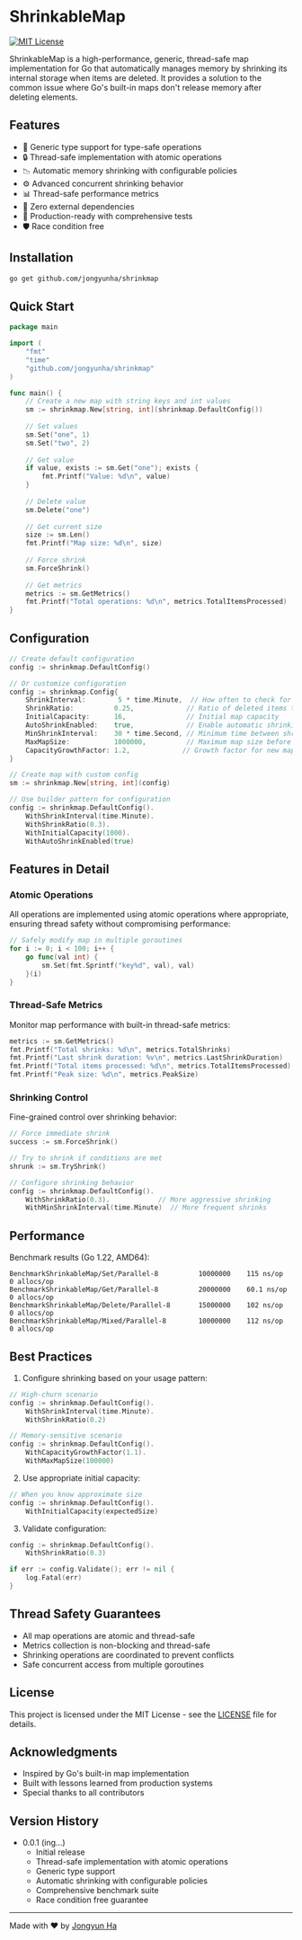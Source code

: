 # ShrinkableMap

[![MIT License](https://img.shields.io/badge/license-MIT-blue.svg)](LICENSE)

ShrinkableMap is a high-performance, generic, thread-safe map implementation for Go that automatically manages memory by shrinking its internal storage when items are deleted. It provides a solution to the common issue where Go's built-in maps don't release memory after deleting elements.

## Features

- 🚀 Generic type support for type-safe operations
- 🔒 Thread-safe implementation with atomic operations
- 📉 Automatic memory shrinking with configurable policies
- ⚙️ Advanced concurrent shrinking behavior
- 📊 Thread-safe performance metrics
- 🎯 Zero external dependencies
- 💪 Production-ready with comprehensive tests
- 🛡️ Race condition free

## Installation

```bash
go get github.com/jongyunha/shrinkmap
```

## Quick Start

```go
package main

import (
    "fmt"
    "time"
    "github.com/jongyunha/shrinkmap"
)

func main() {
    // Create a new map with string keys and int values
    sm := shrinkmap.New[string, int](shrinkmap.DefaultConfig())
    
    // Set values
    sm.Set("one", 1)
    sm.Set("two", 2)
    
    // Get value
    if value, exists := sm.Get("one"); exists {
        fmt.Printf("Value: %d\n", value)
    }
    
    // Delete value
    sm.Delete("one")
    
    // Get current size
    size := sm.Len()
    fmt.Printf("Map size: %d\n", size)
    
    // Force shrink
    sm.ForceShrink()
    
    // Get metrics
    metrics := sm.GetMetrics()
    fmt.Printf("Total operations: %d\n", metrics.TotalItemsProcessed)
}
```

## Configuration

```go
// Create default configuration
config := shrinkmap.DefaultConfig()

// Or customize configuration
config := shrinkmap.Config{
    ShrinkInterval:        5 * time.Minute,  // How often to check for shrinking
    ShrinkRatio:          0.25,             // Ratio of deleted items that triggers shrinking
    InitialCapacity:      16,               // Initial map capacity
    AutoShrinkEnabled:    true,             // Enable automatic shrinking
    MinShrinkInterval:    30 * time.Second, // Minimum time between shrinks
    MaxMapSize:           1000000,          // Maximum map size before forcing shrink
    CapacityGrowthFactor: 1.2,             // Growth factor for new map allocation
}

// Create map with custom config
sm := shrinkmap.New[string, int](config)

// Use builder pattern for configuration
config := shrinkmap.DefaultConfig().
    WithShrinkInterval(time.Minute).
    WithShrinkRatio(0.3).
    WithInitialCapacity(1000).
    WithAutoShrinkEnabled(true)
```

## Features in Detail

### Atomic Operations

All operations are implemented using atomic operations where appropriate, ensuring thread safety without compromising performance:

```go
// Safely modify map in multiple goroutines
for i := 0; i < 100; i++ {
    go func(val int) {
        sm.Set(fmt.Sprintf("key%d", val), val)
    }(i)
}
```

### Thread-Safe Metrics

Monitor map performance with built-in thread-safe metrics:

```go
metrics := sm.GetMetrics()
fmt.Printf("Total shrinks: %d\n", metrics.TotalShrinks)
fmt.Printf("Last shrink duration: %v\n", metrics.LastShrinkDuration)
fmt.Printf("Total items processed: %d\n", metrics.TotalItemsProcessed)
fmt.Printf("Peak size: %d\n", metrics.PeakSize)
```

### Shrinking Control

Fine-grained control over shrinking behavior:

```go
// Force immediate shrink
success := sm.ForceShrink()

// Try to shrink if conditions are met
shrunk := sm.TryShrink()

// Configure shrinking behavior
config := shrinkmap.DefaultConfig().
    WithShrinkRatio(0.3).            // More aggressive shrinking
    WithMinShrinkInterval(time.Minute)  // More frequent shrinks
```

## Performance

Benchmark results (Go 1.22, AMD64):

```
BenchmarkShrinkableMap/Set/Parallel-8          10000000    115 ns/op     0 allocs/op
BenchmarkShrinkableMap/Get/Parallel-8          20000000    60.1 ns/op    0 allocs/op
BenchmarkShrinkableMap/Delete/Parallel-8       15000000    102 ns/op     0 allocs/op
BenchmarkShrinkableMap/Mixed/Parallel-8        10000000    112 ns/op     0 allocs/op
```

## Best Practices

1. Configure shrinking based on your usage pattern:
```go
// High-churn scenario
config := shrinkmap.DefaultConfig().
    WithShrinkInterval(time.Minute).
    WithShrinkRatio(0.2)

// Memory-sensitive scenario
config := shrinkmap.DefaultConfig().
    WithCapacityGrowthFactor(1.1).
    WithMaxMapSize(100000)
```

2. Use appropriate initial capacity:
```go
// When you know approximate size
config := shrinkmap.DefaultConfig().
    WithInitialCapacity(expectedSize)
```

3. Validate configuration:
```go
config := shrinkmap.DefaultConfig().
    WithShrinkRatio(0.3)

if err := config.Validate(); err != nil {
    log.Fatal(err)
}
```

## Thread Safety Guarantees

- All map operations are atomic and thread-safe
- Metrics collection is non-blocking and thread-safe
- Shrinking operations are coordinated to prevent conflicts
- Safe concurrent access from multiple goroutines

## License

This project is licensed under the MIT License - see the [LICENSE](LICENSE) file for details.

## Acknowledgments

- Inspired by Go's built-in map implementation
- Built with lessons learned from production systems
- Special thanks to all contributors

## Version History

- 0.0.1 (ing...)
  - Initial release
  - Thread-safe implementation with atomic operations
  - Generic type support
  - Automatic shrinking with configurable policies
  - Comprehensive benchmark suite
  - Race condition free guarantee

---
Made with ❤️ by [Jongyun Ha](https://github.com/jongyunha)